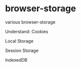 # browser-storage
various browser-storage

Understand:
Cookies

Local Storage

Session Storage

IndexedDB
